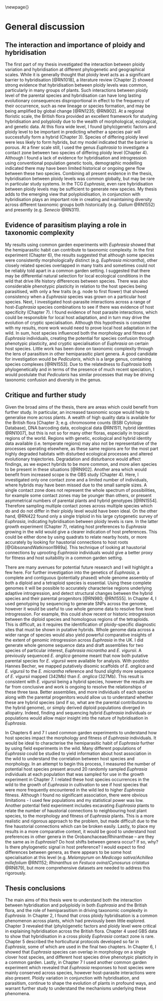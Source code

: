 \newpage{}

# General discussion

## The interaction and importance of ploidy and hybridisation

The first part of my thesis investigated the interaction between ploidy variation and hybridisation at different phylogenetic and geographical scales. While it is generally thought that ploidy level acts as a significant barrier to hybridisation [@RN1018], a literature review (Chapter 2) showed strong evidence that hybridisation between ploidy levels was common, particularly in many groups of plants. Such interactions between ploidy level of the parental species and hybridisation can have long lasting evolutionary consequences disproportional in effect to the frequency of their occurrence, such as new lineage or species formation, and may be being amplified by global change [@RN1235; @RN902]. At a regional floristic scale, the British flora provided an excellent framework for studying hybridisation and polyploidy due to the wealth of morphological, ecological, and genetic data. At this flora wide level, I found (phylo)genetic factors and ploidy level to be important in predicting whether a species pair will successfully form a hybrid (Chapter 3). Species of differing ploidy level were less likely to form hybrids, but my model indicated that the barrier is porous. At a finer scale still, I used the genus *Euphrasia* to investigate a contact zone between two species of differing ploidy level (Chapter 4). Although I found a lack of evidence for hybridisation and introgression using conventional population genetic tools, demographic modelling indicated there may have been limited historical or ongoing gene flow between these two species. Combining all present evidence in the thesis, hybridisation between ploidy levels was common globally, but may be rare in particular study systems. In the TCG *Euphrasia*, even rare hybridisation between ploidy levels may be sufficient to generate new species. My thesis adds to the emerging view that polyploidisation, in conjunction with hybridisation plays an important role in creating and maintaining diversity across different taxonomic groups both historically (e.g. *Galium* @RN1552) and presently (e.g. *Senecio* @RN311).

## Evidence of parasitism playing a role in taxonomic complexity

My results using common garden experiments with *Euphrasia* showed that the hemiparasitic habit can contribute to taxonomic complexity. In the first experiment (Chapter 6), the results suggested that although some species were consistently morphologically distinct (e.g. *Euphrasia micrantha*), other closely related species overlapped in many traits and sometimes could not be reliably told apart in a common garden setting. I suggested that there may be differential natural selection for local ecological conditions in the wild that drive life history differences between species. There was also considerable phenotypic plasticity in relation to the host species being parasitised, with only a few traits (e.g. node to first flower) that showed consistency when a *Euphrasia* species was grown on a particular host species. Next, I investigated host-parasite interactions across a range of host-*Euphrasia* species combinations to see if there was evidence of host specificity (Chapter 7). I found evidence of host parasite interactions, which could be responsible for local host adaptation, and in turn may drive the evolution of cryptic specialisation. Although this hypothesis is consistent with my results, more work would need to prove local host adaptation in the wild. In sum, host species influenced both the morphology and fitness of *Euphrasia* individuals, creating the potential for species confusion through phenotypic plasticity, and cryptic specialisation of *Euphrasia* on certain host species. Little work has been done on taxonomic complexity through the lens of parasitism in other hemiparasitic plant genera. A good candidate for investigation would be *Pedicularis*, which is a large genus, containing species complexes [@RN1553]. Due to the relatedness to *Euphrasia* both phylogenetically and in terms of the presence of much recent speciation, I would postulate that *Pedicularis* has similar processes that may be driving taxonomic confusion and diversity in the genus.
 
## Critique and further study

Given the broad aims of the thesis, there are areas which could benefit from further study. In particular, an increased taxonomic scope would help to generalise more across plants. A wealth of high quality data is available for the British flora [Chapter 3; e.g. chromosome counts (BSBI Cytology Database), DNA barcoding data, ecological data @RN1511, hybrid identities @RN1007], but this is not so for many other floras, especially in tropical regions of the world. Regions with genetic, ecological and hybrid identity data available (i.e. temperate regions) may also not be representative of the processes operating elsewhere, as these same regions are for the most part highly degraded habitats with disturbed ecological processes and altered evolutionary trajectories. Degradation and disturbance would affect findings, as we expect hybrids to be more common, and more alien species to be present in these situations [@RN902]. Another area which would benefit from increased scope is the GBS study (Chapter 4). Here, I investigated only one contact zone and a limited number of individuals, where hybrids may have been missed due to the small sample sizes. A single contact zone does not represent the whole spectrum of possibilities, for example some contact zones may be younger than others, or present asymmetrical numbers of parental plants and hybrid genotypes [@RN1554]. Therefore sampling multiple contact zones across multiple species which do and do not differ in their ploidy level would have been ideal. On the other hand, @RN422 found only a single triploid in his large cytogenetic survey of *Euphrasia*, indicating hybridisation between ploidy levels is rare. In the latter growth experiment (Chapter 7), relating host preferences to *Euphrasia* growing in the wild would give a clearer indication of host preferences. This could be either done by using quadrats to relate nearby hosts, or more accurately by looking for haustorial connections to host roots [@GibsonandWatkinson1989a]. This technique of looking at haustorial connections by uprooting *Euphrasia* individuals would give a better proxy for fitness and host suitability in a common garden setting.

There are many avenues for potential future research and I will highlight a few here. For further investigation into the genetics of *Euphrasia*, a complete and contiguous (potentially phased) whole genome assembly of both a diploid and a tetraploid species is essential. Using these complete genomes it will be possible to accurately characterise regions underlying adaptive introgression, and detect structural changes between the hybrid species and their parental progenitors [@RN980; @RN1555]. In Chapter 4, I used genotyping by sequencing to generate SNPs across the genome, however it would be useful to use whole genome data to resolve fine level introgression. For example, this could show recent or historic introgression between the diploid species and homologous regions of the tetraploids. This is difficult, as it requires the identification of ploidy-specific diagnostic sites that must be shown in putative hybrids. Whole genome data across a wider range of species would also yield powerful comparative insights of the extent of genomic introgression across *Euphrasia* in the UK. I did generate whole genome sequence data and draft assemblies for two species of particular interest, *Euphrasia micrantha* and *E. vigursii*. A previously sequenced *E. anglica* genome meant that now both putative parental species for *E. vigursii* were available for analysis. With postdoc Hannes Becher, we mapped putatively disomic scaffolds of *E. anglica* and *E. vigursii* to the *E. micrantha* reference and found slightly more sequence of *E. vigursii* mapped (342Mb) than *E. anglica* (327Mb). This result is consistent with *E. vigursii* being a hybrid species, however the results are far from conclusive and work is ongoing to resolve the relationships of these three taxa. Better assemblies, and more individuals of each species along with the parental progenitors would allow us to understand whether these are hybrid species (and if so, what are the parental contributions to the hybrid genome), or simply derived diploid populations diverged in allopatry. Indeed, finding and sequencing hybrid *Euphrasia* individuals or populations would allow major insight into the nature of hybridisation in *Euphrasia*.

In Chapters 6 and 7 I used common garden experiments to understand how host species impact the morphology and fitness of *Euphrasia* individuals. It would be ideal to characterise the hemiparasitic habit of *Euphrasia* further by using field experiments in the wild. Many different populations of *Euphrasia* could be studied to yield information about host association in the wild to understand the correlation between host species and morphology. In an attempt to begin this process, I measured the number of potential host species present around 20 randomly sampled *Euphrasia* individuals at each population that was sampled for use in the growth experiment in Chapter 7. I related these host species occurrences in the wild to the growth of *Euphrasia* in cultivation to see if host species that were more frequently encountered in the wild led to higher *Euphrasia* fitness. Although I found no significant association, there were obvious limitations - I used few populations and my statistical power was low. Another potential field experiment includes excavating *Euphrasia* plants to relate the number of haustorial connections to neighbouring host plant species, to the morphology and fitness of *Euphrasia* plants. This is a more realistic and rigorous approach to the problem, but made difficult due to the fine haustorial connections which can be broken easily. Lastly, to place my results in a more comparative context, it would be good to understand host preferences in other genera in the Orobanchaceae/Rhinantheae – are they the same as in *Euphrasia*? Do host shifts between genera occur? If so, why? Is there phylogenetic signal in host preference? I would expect to find differences between genera, as there appears to be some host specialisation at this level (e.g. *Melampyrum* on *Medicago sativa*/*Achillea millefolium* @RN1152; *Rhinanthus* on *Festuca ovina*/*Cynosurus cristatus* @RN879), but more comprehensive datasets are needed to address this rigorously.

## Thesis conclusions

The main aims of this thesis were to understand both the interaction between hybridisation and polyploidy in both *Euphrasia* and the British flora, and the role of hemiparasitism in driving taxonomic complexity in *Euphrasia*. In Chapter 2, I found that cross ploidy hybridisation is a common phenomenon across plants, which had previously been little explored. Chapter 3 revealed that (phylo)genetic factors and ploidy level were critical in explaining hybridisation across the British flora. Chapter 4 used GBS data to show that hybridisation in a cross ploidy *Euphrasia* contact zone is rare. Chapter 5 described the horticultural protocols developed so far in *Euphrasia*, some of which are used in the final two chapters. In Chapter 6, I showed that *Euphrasia* species can overlap in morphology on a single clover host species, and different host species drive phenotypic plasticity in a common garden. Lastly, in Chapter 7 I used another common garden experiment which revealed that *Euphrasia* responses to host species were mainly conserved across species, however host-parasite interactions were also present. Ploidy variation in conjunction with hybridisation, and parasitism, continue to shape the evolution of plants in profound ways, and warrant further study to understand the mechanisms underlying these phenomena.

